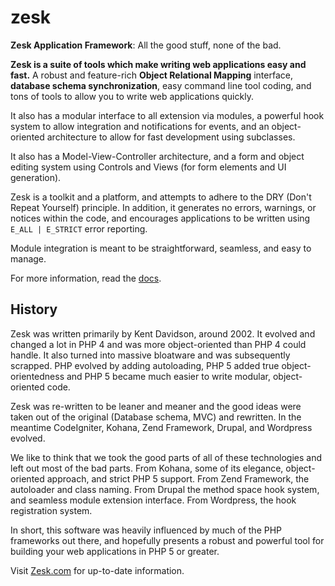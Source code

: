 # zesk

**Zesk Application Framework**: All the good stuff, none of the bad.

**Zesk is a suite of tools which make writing web applications easy and fast.** A robust and feature-rich **Object Relational Mapping** interface, **database schema synchronization**, easy command line tool coding, and tons of tools to allow you to write web applications quickly. 

It also has a modular interface to all extension via modules, a powerful hook system to allow integration and notifications for events, and an object-oriented architecture to allow for fast development using subclasses.

It also has a Model-View-Controller architecture, and a form and object editing system using Controls and Views (for form elements and UI generation).

Zesk is a toolkit and a platform, and attempts to adhere to the DRY (Don't Repeat Yourself) principle. In addition, it generates no errors, warnings, or notices within the code, and encourages applications to be written using `E_ALL | E_STRICT` error reporting.

Module integration is meant to be straightforward, seamless, and easy to manage.

For more information, read the [docs](./docs/index.md).

## History 

Zesk was written primarily by Kent Davidson, around 2002. It evolved and changed a lot in PHP 4 and was more object-oriented than PHP 4 could handle. It also turned into massive bloatware and was subsequently scrapped. PHP evolved by adding autoloading, PHP 5 added true object-orientedness and PHP 5 became much easier to write modular, object-oriented code.

Zesk was re-written to be leaner and meaner and the good ideas were taken out of the original (Database schema, MVC) and rewritten. In the meantime CodeIgniter, Kohana, Zend Framework, Drupal, and Wordpress evolved.

We like to think that we took the good parts of all of these technologies and left out most of the bad parts. From Kohana, some of its elegance, object-oriented approach, and strict PHP 5 support. From Zend Framework, the autoloader and class naming. From Drupal the method space hook system, and seamless module extension interface. From Wordpress, the hook registration system.

In short, this software was heavily influenced by much of the PHP frameworks out there, and hopefully presents a robust and powerful tool for building your web applications in PHP 5 or greater.

Visit [Zesk.com](http://zesk.com) for up-to-date information.
